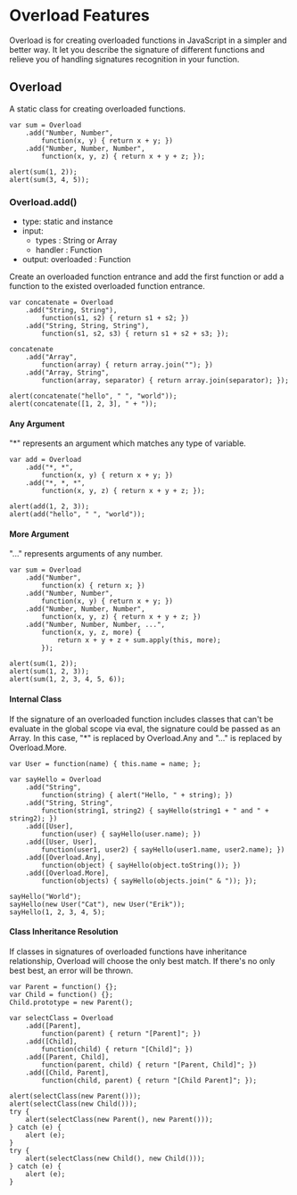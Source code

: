 
# Overload Features

Overload is for creating overloaded functions in JavaScript in a simpler and better way. It let you describe the signature of different functions and relieve you of handling signatures recognition in your function.

## Overload

A static class for creating overloaded functions.

	var sum = Overload
		.add("Number, Number",
			function(x, y) { return x + y; })
		.add("Number, Number, Number",
			function(x, y, z) { return x + y + z; });
	
	alert(sum(1, 2));
	alert(sum(3, 4, 5));

### Overload.add()

* type: static and instance
* input:
	* types : String or Array
	* handler : Function
* output: overloaded : Function

Create an overloaded function entrance and add the first function or add a function to the existed overloaded function entrance.

	var concatenate = Overload
		.add("String, String"),
			function(s1, s2) { return s1 + s2; })
		.add("String, String, String"),
			function(s1, s2, s3) { return s1 + s2 + s3; });
	
	concatenate
		.add("Array",
			function(array) { return array.join(""); })
		.add("Array, String",
			function(array, separator) { return array.join(separator); });
	
	alert(concatenate("hello", " ", "world"));
	alert(concatenate([1, 2, 3], " + "));

#### Any Argument

"*" represents an argument which matches any type of variable.

	var add = Overload
		.add("*, *",
			function(x, y) { return x + y; })
		.add("*, *, *",
			function(x, y, z) { return x + y + z; });
	
	alert(add(1, 2, 3));
	alert(add("hello", " ", "world"));

#### More Argument

"..." represents arguments of any number.

	var sum = Overload
	    .add("Number",
	        function(x) { return x; })
		.add("Number, Number",
			function(x, y) { return x + y; })
		.add("Number, Number, Number",
			function(x, y, z) { return x + y + z; })
		.add("Number, Number, Number, ...",
		    function(x, y, z, more) {
				return x + y + z + sum.apply(this, more);
		    });
	
	alert(sum(1, 2));
	alert(sum(1, 2, 3));
	alert(sum(1, 2, 3, 4, 5, 6));

#### Internal Class

If the signature of an overloaded function includes classes that can't be evaluate in the global scope via eval, the signature could be passed as an Array. In this case, "*" is replaced by Overload.Any and "..." is replaced by Overload.More.

	var User = function(name) { this.name = name; };
	
	var sayHello = Overload
		.add("String",
			function(string) { alert("Hello, " + string); }) 
		.add("String, String",
			function(string1, string2) { sayHello(string1 + " and " + string2); }) 
		.add([User],
			function(user) { sayHello(user.name); })
		.add([User, User],
			function(user1, user2) { sayHello(user1.name, user2.name); })
		.add([Overload.Any],
			function(object) { sayHello(object.toString()); })
		.add([Overload.More],
			function(objects) { sayHello(objects.join(" & ")); });
	
	sayHello("World");
	sayHello(new User("Cat"), new User("Erik"));
	sayHello(1, 2, 3, 4, 5);

#### Class Inheritance Resolution

If classes in signatures of overloaded functions have inheritance relationship, Overload will choose the only best match. If there's no only best best, an error will be thrown.

	var Parent = function() {};
	var Child = function() {};
	Child.prototype = new Parent();
	
	var selectClass = Overload
		.add([Parent],
			function(parent) { return "[Parent]"; })
		.add([Child],
			function(child) { return "[Child]"; })
		.add([Parent, Child],
			function(parent, child) { return "[Parent, Child]"; })
		.add([Child, Parent],
			function(child, parent) { return "[Child Parent]"; });
	
	alert(selectClass(new Parent()));
	alert(selectClass(new Child()));
	try {
		alert(selectClass(new Parent(), new Parent()));
	} catch (e) {
		alert (e);
	}
	try {
		alert(selectClass(new Child(), new Child()));
	} catch (e) {
		alert (e);
	}
